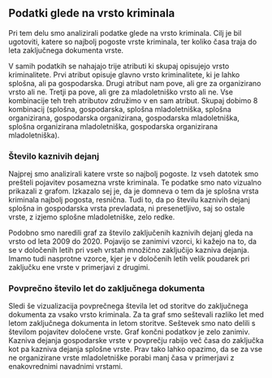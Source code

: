 ## Podatki glede na vrsto kriminala

Pri tem delu smo analizirali podatke glede na vrsto kriminala. Cilj je bil ugotoviti, katere so najbolj pogoste vrste kriminala, ter koliko časa traja do leta zaključnega dokumenta vrste. 

V samih podatkih se nahajajo trije atributi ki skupaj opisujejo vrsto kriminalitete. Prvi atribut opisuje glavno vrsto kriminalitete, ki je lahko splošna, ali pa gospodarska. Drugi atribut nam pove, ali gre za organizirano vrsto ali ne. Tretji pa pove, ali gre za mladoletniško vrsto ali ne. Vse kombinacije teh treh atributov združimo v en sam atribut. Skupaj dobimo 8 kombinacij (splošna, gospodarska, splošna mladoletniška, splošna organizirana, gospodarska organizirana, gospodarska mladoletniška, splošna organizirana mladoletniška, gospodarska organizirana mladoletniška).

### Število kaznivih dejanj

Najprej smo analizirali katere vrste so najbolj pogoste. Iz vseh datotek smo prešteli pojavitev posamezna vrste kriminala. Te podatke smo nato vizualno prikazali z grafom. Izkazalo sej je, da je domneva o tem da je splošna vrsta kriminala najbolj pogosta, resnična. Tudi to, da po številu kaznivih dejanj splošna in gospodarska vrsta prevladata, ni presenetljivo, saj so ostale vrste, z izjemo splošne mladoletniške, zelo redke. 

Podobno smo naredili graf za število zaključenih kaznivih dejanj gleda na vrsto od leta 2009 do 2020. Pojavijo se zanimivi vzorci, ki kažejo na to, da se v določenih letih pri vseh vrstah množično zaključijo kazniva dejanja. Imamo tudi nasprotne vzorce, kjer je v določenih letih velik poudarek pri zaključku ene vrste v primerjavi z drugimi.

### Povprečno število let do zaključnega dokumenta

Sledi še vizualizacija povprečnega števila let od storitve do zaključnega dokumenta za vsako vrsto kriminala. Za ta graf smo seštevali razliko let med letom zaključnega dokumenta in letom storitve. Seštevek smo nato delili s številom pojavitev določene vrste. Graf končni podatkov je zelo zanimiv. Kazniva dejanja gospodarske vrste v povprečju rabijo več časa do zaključka kot pa kazniva dejanja splošne vrste. Prav tako lahko opazimo, da se za vse ne organizirane vrste mladoletniške porabi manj časa v primerjavi z enakovrednimi navadnimi vrstami. 